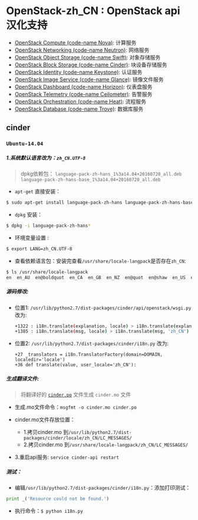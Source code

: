 # OpenStack-zh_CN : OpenStack api 汉化支持
* [OpenStack Compute (code-name Nova)](https://github.com/openstack/nova): 计算服务
* [OpenStack Networking (code-name Neutron)](https://github.com/openstack/neutron): 网络服务
* [OpenStack Object Storage (code-name Swift)](https://github.com/openstack/swift): 对象存储服务
* [OpenStack Block Storage (code-name Cinder)](https://github.com/openstack/cinder): 块设备存储服务
* [OpenStack Identity (code-name Keystone)](https://github.com/openstack/keystone): 认证服务
* [OpenStack Image Service (code-name Glance)](https://github.com/openstack/glance): 镜像文件服务
* [OpenStack Dashboard (code-name Horizon)](https://github.com/openstack/horizon): 仪表盘服务
* [OpenStack Telemetry (code-name Ceilometer)](https://github.com/openstack/ceilometer): 告警服务
* [OpenStack Orchestration (code-name Heat)](https://github.com/openstack/heat): 流程服务
* [OpenStack Database (code-name Trove)](https://github.com/openstack/trove): 数据库服务

## cinder

### `Ubuntu-14.04`

##### 1.系统默认语言改为：`zh_CN.UTF-8`
> dpkg依赖包：
>   `language-pack-zh-hans_1%3a14.04+20160720_all.deb`
>   `language-pack-zh-hans-base_1%3a14.04+20160720_all.deb`

* `apt-get` 直接安装：
 ```bash
 $ sudo apt-get install language-pack-zh-hans language-pack-zh-hans-base
 ``` 

* `dpkg` 安装：
 ```bash
 $ dpkg -i language-pack-zh-hans*
 ```

* 环境变量设置 : 
 ```bash
 $ export LANG=zh_CN.UTF-8
 ```

* 查看依赖语言包：安装完查看`/usr/share/locale-langpack`是否存在`zh_CN`:
 ```bash
 $ ls /usr/share/locale-langpack
 en  en_AU  en@boldquot  en_CA  en_GB  en_NZ  en@quot  en@shaw  en_US  en_US@piglatin  zh  zh_CN
 ```

##### 源码修改: 
* 位置1: `/usr/lib/python2.7/dist-packages/cinder/api/openstack/wsgi.py`　改为:
  ```bash
  +1322 : i18n.translate(explanation, locale) > i18n.translate(explanation, 'zh_CN')
  +1385 : i18n.translate(msg, locale) > i18n.translate(msg, 'zh_CN')
  ```
  
* 位置2: `/usr/lib/python2.7/dist-packages/cinder/i18n.py` 改为:
  ```
  +27 _translators = i18n.TranslatorFactory(domain=DOMAIN, localedir='locale')
  +36 def translate(value, user_locale='zh_CN'):
  ```

##### 生成翻译文件: 
> 将翻译好的 [`cinder.po`](https://github.com/openstack/cinder/blob/master/cinder/locale/zh_CN/LC_MESSAGES/cinder.po) 文件生成 `cinder.mo` 文件
* 生成.mo文件命令：`msgfmt -o cinder.mo cinder.po` 
* cinder.mo文件存放位置：
  * 1.拷贝cinder.mo 到`/usr/lib/python2.7/dist-packages/cinder/locale/zh_CN/LC_MESSAGES/`
  * 2.拷贝cinder.mo 到`/usr/share/locale-langpack/zh_CN/LC_MESSAGES/`

* 3.重启api服务: `service cinder-api restart`

##### 测试：
* 编辑`/usr/lib/python2.7/dist-packages/cinder/i18n.py`：添加打印测试：
 ```python
 print _('Resource could not be found.')
 ```
* 执行命令：`$ python i18n.py`
